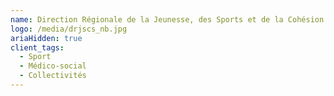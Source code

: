 ```yaml
---
name: Direction Régionale de la Jeunesse, des Sports et de la Cohésion Sociale
logo: /media/drjscs_nb.jpg
ariaHidden: true
client_tags:
  - Sport
  - Médico-social
  - Collectivités
---
```

